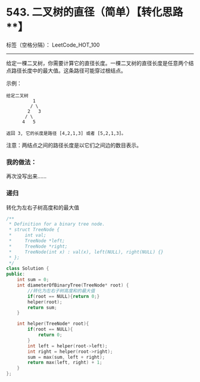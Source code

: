 ﻿# 543. 二叉树的直径（简单）【转化思路**】

标签（空格分隔）： LeetCode_HOT_100

---
给定一棵二叉树，你需要计算它的直径长度。一棵二叉树的直径长度是任意两个结点路径长度中的最大值。这条路径可能穿过根结点。

示例：
    
    给定二叉树
              1
             / \
            2   3
           / \     
          4   5    
    
    返回 3, 它的长度是路径 [4,2,1,3] 或者 [5,2,1,3]。

注意：两结点之间的路径长度是以它们之间边的数目表示。


### 我的做法：   
再次没写出来……

### 递归
转化为左右子树高度和的最大值
```C++
/**
 * Definition for a binary tree node.
 * struct TreeNode {
 *     int val;
 *     TreeNode *left;
 *     TreeNode *right;
 *     TreeNode(int x) : val(x), left(NULL), right(NULL) {}
 * };
 */
class Solution {
public:
    int sum = 0;
    int diameterOfBinaryTree(TreeNode* root) {
        //转化为左右子树高度和的最大值
        if(root == NULL){return 0;}
        helper(root);
        return sum;
    }

    int helper(TreeNode* root){
        if(root == NULL){
            return 0;
        }
        int left = helper(root->left);
        int right = helper(root->right);
        sum = max(sum, left + right);
        return max(left, right) + 1;
    }
};
```
